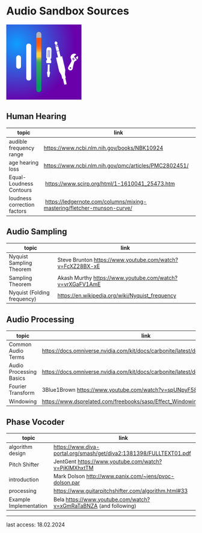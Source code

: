 # Audio Sandbox Sources

<img src="assets/AudioSandboxIcon.png" width=200px>

## Human Hearing

| topic                       | link                                                                    |
| --------------------------- | ----------------------------------------------------------------------- |
| audible frequency range     | https://www.ncbi.nlm.nih.gov/books/NBK10924                             |
| age hearing loss            | https://www.ncbi.nlm.nih.gov/pmc/articles/PMC2802451/                   |
| Equal-Loudness Contours     |  https://www.scirp.org/html/1-1610041_25473.htm                         |
| loudness correction factors |  https://ledgernote.com/columns/mixing-mastering/fletcher-munson-curve/ |

## Audio Sampling

| topic                       | link                                                      |
| --------------------------- | --------------------------------------------------------- |
| Nyquist Sampling Theorem    | Steve Brunton https://www.youtube.com/watch?v=FcXZ28BX-xE |
| Sampling Theorem            | Akash Murthy https://www.youtube.com/watch?v=vrXGaFV1AmE  |
| Nyquist (Folding frequency) | https://en.wikipedia.org/wiki/Nyquist_frequency           |

## Audio Processing

| topic                   | link                                                                               |
| ----------------------- | ---------------------------------------------------------------------------------- |
| Common Audio Terms      | https://docs.omniverse.nvidia.com/kit/docs/carbonite/latest/docs/audio/Basics.html |
| Audio Processing Basics | https://docs.omniverse.nvidia.com/kit/docs/carbonite/latest/docs/audio/Basics.html |
| Fourier Transform       | 3Blue1Brown https://www.youtube.com/watch?v=spUNpyF58BY                            |
| Windowing               | https://www.dsprelated.com/freebooks/sasp/Effect_Windowing.html                    |

## Phase Vocoder

| topic                  | link                                                               |
| ---------------------- | ------------------------------------------------------------------ |
| algorithm design       | https://www.diva-portal.org/smash/get/diva2:1381398/FULLTEXT01.pdf |
| Pitch Shifter          | JentGent https://www.youtube.com/watch?v=PjKlMXhxtTM               |
| introduction           | Mark Dolson http://www.panix.com/~jens/pvoc-dolson.par             |
| processing             | https://www.guitarpitchshifter.com/algorithm.html#33               |
| Example Implementation | Bela https://www.youtube.com/watch?v=xGmRaTaBNZA (and following)   |

---

last access:
18.02.2024
